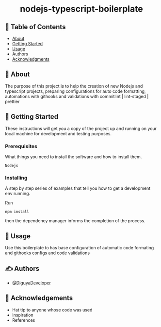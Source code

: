 <h1 align="center">nodejs-typescript-boilerplate</h1>

## 📝 Table of Contents

- [About](#about)
- [Getting Started](#getting_started)
- [Usage](#usage)
- [Authors](#authors)
- [Acknowledgments](#acknowledgement)

## 🧐 About <a name = "about"></a>

The purpose of this project is to help the creation of new Nodejs and typescript projects, preparing configurations for auto code formatting, automations with githooks and validations with commitlint | lint-staged | prettier

## 🏁 Getting Started <a name = "getting_started"></a>

These instructions will get you a copy of the project up and running on your local machine for development and testing purposes.

### Prerequisites

What things you need to install the software and how to install them.

```
Nodejs
```

### Installing

A step by step series of examples that tell you how to get a development env running.

Run

```
npm install
```

then the dependency manager informs the completion of the process.

## 🎈 Usage <a name="usage"></a>

Use this boilerplate to has base configuration of automatic code formating and githooks configs and code validations

## ✍️ Authors <a name = "authors"></a>

- [@DiguyaDeveloper](https://github.com/DiguyaDeveloper)

## 🎉 Acknowledgements <a name = "acknowledgement"></a>

- Hat tip to anyone whose code was used
- Inspiration
- References
